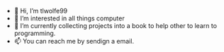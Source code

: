 - 👋 Hi, I’m tlwolfe99
- 👀 I’m interested in all things computer
- 🌱 I’m currently collecting projects into a book to help other to learn to programming.
- 📫 You can reach me by sendign a email.

<!---
tlwolfe99/tlwolfe99 is a ✨ special ✨ repository because its `README.md` (this file) appears on your GitHub profile.
You can click the Preview link to take a look at your changes.
--->
